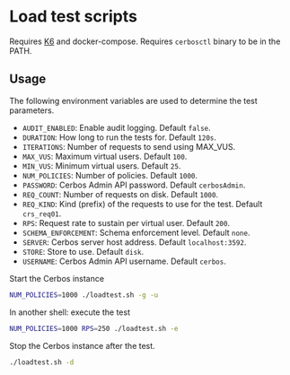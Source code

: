# Load test scripts

Requires [K6](https://k6.io/docs/) and docker-compose.
Requires `cerbosctl` binary to be in the PATH.

## Usage

The following environment variables are used to determine the test parameters.

- `AUDIT_ENABLED`: Enable audit logging. Default `false`.
- `DURATION`: How long to run the tests for. Default `120s`.
- `ITERATIONS`: Number of requests to send using MAX_VUS.
- `MAX_VUS`: Maximum virtual users. Default `100`.
- `MIN_VUS`: Minimum virtual users. Default `25`.
- `NUM_POLICIES`: Number of policies. Default `1000`.
- `PASSWORD`: Cerbos Admin API password. Default `cerbosAdmin`.
- `REQ_COUNT`: Number of requests on disk. Default `1000`.
- `REQ_KIND`: Kind (prefix) of the requests to use for the test. Default `crs_req01`.
- `RPS`: Request rate to sustain per virtual user. Default `200`.
- `SCHEMA_ENFORCEMENT`: Schema enforcement level. Default `none`.
- `SERVER`: Cerbos server host address. Default `localhost:3592`.
- `STORE`: Store to use. Default `disk`.
- `USERNAME`: Cerbos Admin API username. Default `cerbos`.

Start the Cerbos instance

```sh
NUM_POLICIES=1000 ./loadtest.sh -g -u
```

In another shell: execute the test

```sh
NUM_POLICIES=1000 RPS=250 ./loadtest.sh -e
```

Stop the Cerbos instance after the test.

```sh
./loadtest.sh -d
```

